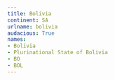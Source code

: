 ```yaml
---
title: Bolivia
continent: SA
urlname: bolivia
audacious: True
names:
- Bolivia
- Plurinational State of Bolivia
- BO
- BOL
---
```

